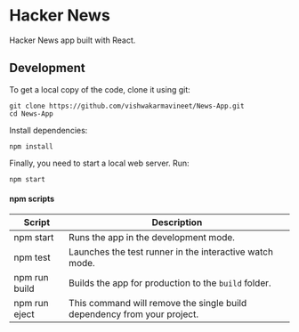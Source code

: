 # Hacker News

Hacker News app built with React.

## Development

To get a local copy of the code, clone it using git:

```
git clone https://github.com/vishwakarmavineet/News-App.git
cd News-App
```

Install dependencies:

```
npm install
```

Finally, you need to start a local web server. Run:

```
npm start
```

#### npm scripts

| Script        | Description                                                             |
| ------------- | ----------------------------------------------------------------------- |
| npm start     | Runs the app in the development mode.                                   |
| npm test      | Launches the test runner in the interactive watch mode.                 |
| npm run build | Builds the app for production to the `build` folder.                    |
| npm run eject | This command will remove the single build dependency from your project. |

